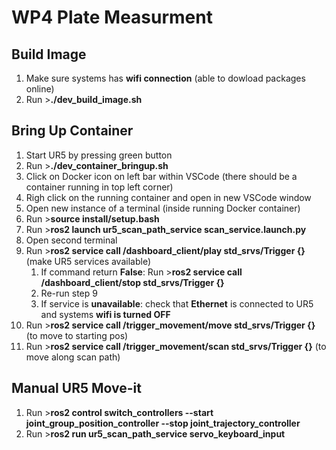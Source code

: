 # WP4 Plate Measurment

## Build Image

1. Make sure systems has **wifi connection** (able to dowload packages online)
2. Run >**./dev_build_image.sh**

## Bring Up Container

1. Start UR5 by pressing green button
2. Run >**./dev_container_bringup.sh**
3. Click on Docker icon on left bar within VSCode (there should be a container running in top left corner)
4. Righ click on the running container and open in new VSCode window
5. Open new instance of a terminal (inside running Docker container)
6. Run >**source install/setup.bash**
7. Run >**ros2 launch ur5_scan_path_service scan_service.launch.py**
8. Open second terminal
9. Run >**ros2 service call /dashboard_client/play std_srvs/Trigger {}** (make UR5 services available)
    1. If command return **False**: Run >**ros2 service call /dashboard_client/stop std_srvs/Trigger {}**
    2. Re-run step 9
    3. If service is **unavailable**: check that **Ethernet** is connected to UR5 and systems **wifi is turned OFF**
10. Run >**ros2 service call /trigger_movement/move std_srvs/Trigger {}** (to move to starting pos)
11. Run >**ros2 service call /trigger_movement/scan std_srvs/Trigger {}** (to move along scan path)

## Manual UR5 Move-it

1. Run >**ros2 control switch_controllers --start joint_group_position_controller --stop joint_trajectory_controller**
2. Run >**ros2 run ur5_scan_path_service servo_keyboard_input**
